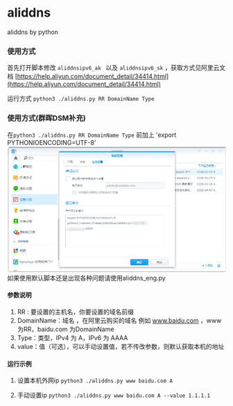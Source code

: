 # aliddns
aliddns by python

### 使用方式

首先打开脚本修改 `aliddnsipv6_ak ` 以及 `aliddnsipv6_sk` ，获取方式见阿里云文档 [https://help.aliyun.com/document_detail/34414.html](https://help.aliyun.com/document_detail/34414.html)

运行方式 `python3 ./aliddns.py RR DomainName Type`
### 使用方式(群晖DSM补充)
在`python3 ./aliddns.py RR DomainName Type` 前加上 'export PYTHONIOENCODING=UTF-8'
![设置截图](https://github.com/AkitoSilver/aliddns/blob/synology-fix/img/run.png)
如果使用默认脚本还是出现各种问题请使用aliddns_eng.py
#### 参数说明

1. RR : 要设置的主机名，你要设置的域名前缀
2. DomainName：域名 ，在阿里云购买的域名  例如 www.baidu.com ，www为RR，baidu.com 为DomainName
3. Type：类型，IPv4 为 A，IPv6 为 AAAA
4. value：值（可选），可以手动设置值，若不传改参数，则默认获取本机的地址

#### 运行示例


1. 设置本机外网ip     `python3 ./aliddns.py www baidu.com A`

2. 手动设置ip   `python3 ./aliddns.py www baidu.com A --value 1.1.1.1`

